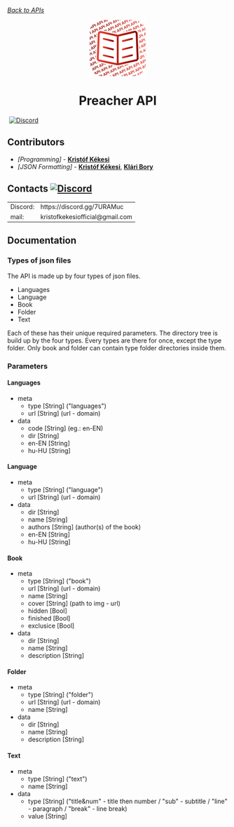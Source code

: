 [*Back to APIs*](https://github.com/KristofKekesi/APIs#readme)
<p align="center">
   <img width="128" align="center" src="preacher-api.svg"></p>
<h1 align="center">
  Preacher API
</h1>

<img src="https://img.shields.io/badge/Contributors-1-blue.svg" alt=""> [![Discord](https://img.shields.io/discord/639186082214445116.svg?label=&logo=discord&logoColor=ffffff&color=7389D8&labelColor=6A7EC2)](https://discord.gg/7URAMuc)

## Contributors <img src="https://img.shields.io/badge/1-blue.svg" alt="">
* _[Programming]_  - [__Kristóf Kékesi__](https://github.com/KristofKekesi)
* _[JSON Formatting]_ - [__Kristóf Kékesi__](https://github.com/KristofKekesi), [__Klári Bory__](https://www.instagram.com/boryklara/)
 
## Contacts [![Discord](https://img.shields.io/discord/639186082214445116.svg?label=&logo=discord&logoColor=ffffff&color=7389D8&labelColor=6A7EC2)](https://discord.gg/7URAMuc)

<table>
 <tr><td>
  Discord:
 </td><td>
  https://discord.gg/7URAMuc
 </td></tr>
 <tr><td>
  mail:
 </td><td>
  kristofkekesiofficial@gmail.com
 </td></tr>
</table>

## Documentation

### Types of json files
The API is made up by four types of json files.
- Languages
- Language
- Book
- Folder
- Text

Each of these has their unique required parameters.
The directory tree is build up by the four types. Every types are there for once, except the type folder. Only book and folder can contain type folder directories inside them.

### Parameters
#### Languages
- meta
  - type <required> [String] ("languages")
  - url <required> [String] (url - domain)
- data
  - code <required> [String] (eg.: en-EN)
  - dir <required> [String]
  - en-EN <required> [String]
  - hu-HU <required> [String]
#### Language
- meta
  - type <required> [String] ("language")
  - url <required> [String] (url - domain)
- data
  - dir <required> [String]
  - name <required> [String]
  - authors <required> [String] (author(s) of the book)
  - en-EN <required> [String]
  - hu-HU <required> [String]
#### Book
- meta
  - type <required> [String] ("book")
  - url <required> [String] (url - domain)
  - name <required> [String]
  - cover <required> [String] (path to img - url)
  - hidden <required> [Bool]
  - finished <required> [Bool]
  - exclusice <required> [Bool]
- data
  - dir <required> [String]
  - name <required> [String]
  - description <required> [String]
#### Folder
- meta
  - type <required> [String] ("folder")
  - url <required> [String] (url - domain)
  - name <required> [String]
- data
  - dir <required> [String]
  - name <required> [String]
  - description <required> [String]
#### Text
- meta
  - type <required> [String] ("text")
  - name <required> [String]
- data
  - type <required> [String] ("title&num" - title then number / "sub" - subtitle / "line" - paragraph / "break" - line break)
  - value <required> [String]
